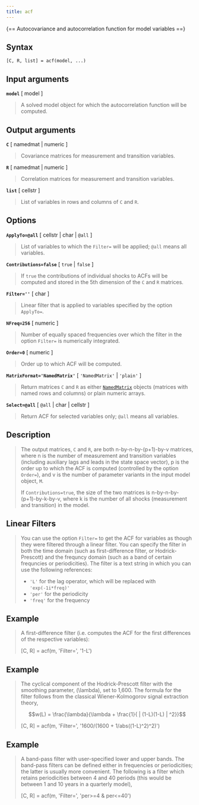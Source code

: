 ```yaml
---
title: acf
---
```


{== Autocovariance and autocorrelation function for model variables ==}


## Syntax 

    [C, R, list] = acf(model, ...)


## Input arguments 

__`model`__ [ model ]
> 
> A solved model object for which the autocorrelation function will be
> computed.
> 


## Output arguments 


__`C`__ [ namedmat | numeric ]
> 
>Covariance matrices for measurement and transition variables.
>

__`R`__ [ namedmat | numeric ]
> 
>Correlation matrices for measurement and transition variables.
>

__`list`__ [ cellstr ]
>
>List of variables in rows and columns of `C` and `R`.
>

## Options 

__`ApplyTo=@all`__ [ cellstr | char | `@all` ]
>
>List of variables to which the `Filter=` will be applied; `@all` means
>all variables.
>

__`Contributions=false`__ [ `true` | `false` ]
>
>If `true` the contributions of individual shocks to ACFs will be computed
>and stored in the 5th dimension of the `C` and `R` matrices.
>

__`Filter=''`__ [ char ]
>
>Linear filter that is applied to variables specified by the option
>`ApplyTo=`.
>

__`NFreq=256`__ [ numeric ]
>
>Number of equally spaced frequencies over which the filter in the option
>`Filter=` is numerically integrated.
>


__`Order=0`__ [ numeric ]
>
>Order up to which ACF will be computed.
>

__`MatrixFormat='NamedMatrix'`__ [ `'NamedMatrix'` | `'plain'` ] 
>
>Return matrices `C` and `R` as either
>[`NamedMatrix`](../../data-management/namedmatrix-objects/README.md) objects
>(matrices with named rows and columns) or plain numeric arrays.
>

__`Select=@all`__ [ `@all` | char | cellstr ] 
>
>Return ACF for selected variables only; `@all` means all variables.
>

## Description 

>The output matrices, `C` and `R`, are both n-by-n-by-(p+1)-by-v matrices,
>where n is the number of measurement and transition variables (including
>auxiliary lags and leads in the state space vector), p is the order up to
>which the ACF is computed (controlled by the option `Order=`), and v is
>the number of parameter variants in the input model object, `M`.
>
>If `Contributions=true`, the size of the two matrices is
>n-by-n-by-(p+1)-by-k-by-v, where k is the number of all shocks
>(measurement and transition) in the model.
>
>
## Linear Filters
>
>
>You can use the option `Filter=` to get the ACF for variables as though
>they were filtered through a linear filter. You can specify the filter in
>both the time domain (such as first-difference filter, or
>Hodrick-Prescott) and the frequncy domain (such as a band of certain
>frequncies or periodicities). The filter is a text string in which you
>can use the following references:
>
>* `'L'` for the lag operator, which will be replaced with `'exp(-1i*freq)'`
>* `'per'` for the periodicity
>* `'freq'` for the frequency
>
>
## Example

>
>
>A first-difference filter (i.e. computes the ACF for the first
>differences of the respective variables):
>
>    [C, R] = acf(m, 'Filter=', '1-L')
>
>
## Example
>
>
>The cyclical component of the Hodrick-Prescott filter with the smoothing
>parameter, \(\lambda\), set to 1,600. The formula for the filter follows
>from the classical Wiener-Kolmogorov signal extraction theory, 
>
>$$w(L) = \frac{\lambda}{\lambda + \frac{1}{ | (1-L)(1-L) | ^2}}$$
>
>    [C, R] = acf(m, 'Filter=', '1600/(1600 + 1/abs((1-L)^2)^2)')
>
>
## Example
>
>
>A band-pass filter with user-specified lower and upper bands. The
>band-pass filters can be defined either in frequencies or periodicities;
>the latter is usually more convenient. The following is a filter which
>retains periodicities between 4 and 40 periods (this would be between 1
>and 10 years in a quarterly model), 
>
>    [C, R] = acf(m, 'Filter=', 'per>=4 & per<=40')
>
>
